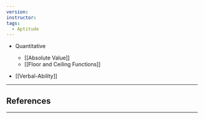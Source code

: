 ```yaml
---
version: 
instructor: 
tags:
  - Aptitude
---
```


- Quantitative 
	- [[Absolute Value]]
	- [[Floor and Ceiling Functions]]

- [[Verbal-Ability]]

---

## References


---
